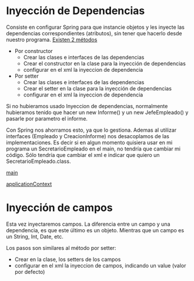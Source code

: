 # Inyección de Dependencias
Consiste en configurar Spring para que instancie objetos y les inyecte las dependencias correspondientes (atributos), sin tener que hacerlo desde nuestro programa.
[Existen 2 métodos](src/main/resources/applicationContext.xml)
- Por constructor
  - Crear las clases e interfaces de las dependencias
  - Crear el constructor en la clase para la inyección de dependencias
  - configurar en el xml la inyeccion de dependencia
- Por setter
  - Crear las clases e interfaces de las dependencias
  - Crear el setter en la clase para la inyección de dependencias
  - configurar en el xml la inyeccion de dependencia  

Si no hubieramos usado Inyeccion de dependencias, normalmente hubieramos tenido que hacer un new Informe() y un new JefeEmpleado() y pasarle por parametro el informe.

Con Spring nos ahorramos esto, ya que lo gestiona.
Ademas al utilizar interfaces (Empleado y CreacionInforme) nos desacoplamos de las implementaciones. Es decir si en algun momento quisiera usar en mi programa un SecretarioEmpleado en el main, no tendría que cambiar mi código. Sólo tendría que cambiar el xml e indicar que quiero un SecretarioEmpleado.class.


[main](src/main/java/dominio/App.java) 

[applicationContext](src/main/resources/applicationContext.xml)

# Inyección de campos
Esta vez inyectaremos campos. La diferencia entre un campo y una dependencia, es que este último es un objeto. Mientras que un campo es un String, Int, Date, etc.

Los pasos son similares al método por setter:
  - Crear en la clase, los setters de los campos
  - configurar en el xml la inyeccion de campos, indicando un value (valor por defecto) 

